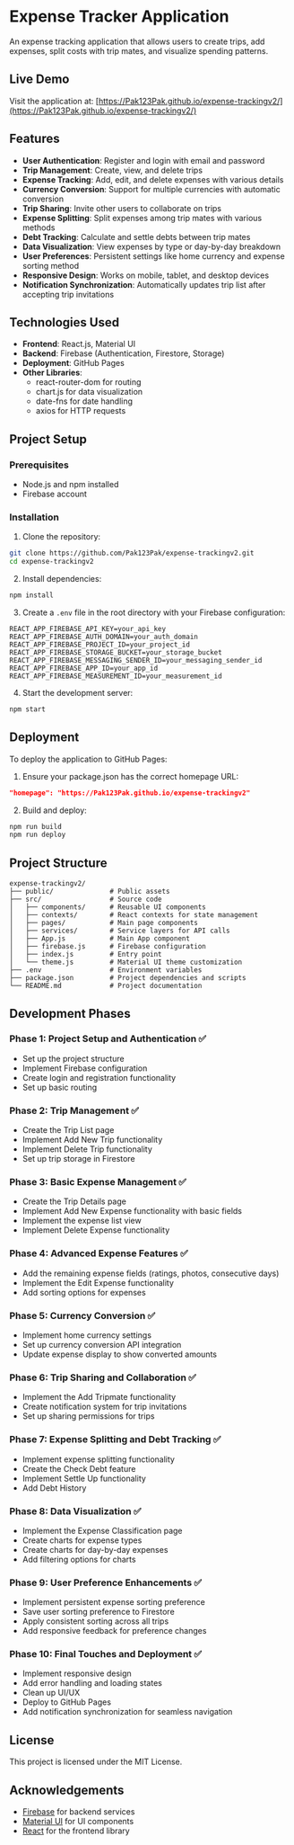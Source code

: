 # Expense Tracker Application

An expense tracking application that allows users to create trips, add expenses, split costs with trip mates, and visualize spending patterns.

## Live Demo

Visit the application at: [https://Pak123Pak.github.io/expense-trackingv2/](https://Pak123Pak.github.io/expense-trackingv2/)

## Features

- **User Authentication**: Register and login with email and password
- **Trip Management**: Create, view, and delete trips
- **Expense Tracking**: Add, edit, and delete expenses with various details
- **Currency Conversion**: Support for multiple currencies with automatic conversion
- **Trip Sharing**: Invite other users to collaborate on trips
- **Expense Splitting**: Split expenses among trip mates with various methods
- **Debt Tracking**: Calculate and settle debts between trip mates
- **Data Visualization**: View expenses by type or day-by-day breakdown
- **User Preferences**: Persistent settings like home currency and expense sorting method
- **Responsive Design**: Works on mobile, tablet, and desktop devices
- **Notification Synchronization**: Automatically updates trip list after accepting trip invitations

## Technologies Used

- **Frontend**: React.js, Material UI
- **Backend**: Firebase (Authentication, Firestore, Storage)
- **Deployment**: GitHub Pages
- **Other Libraries**: 
  - react-router-dom for routing
  - chart.js for data visualization
  - date-fns for date handling
  - axios for HTTP requests

## Project Setup

### Prerequisites

- Node.js and npm installed
- Firebase account

### Installation

1. Clone the repository:

```bash
git clone https://github.com/Pak123Pak/expense-trackingv2.git
cd expense-trackingv2
```

2. Install dependencies:

```bash
npm install
```

3. Create a `.env` file in the root directory with your Firebase configuration:

```
REACT_APP_FIREBASE_API_KEY=your_api_key
REACT_APP_FIREBASE_AUTH_DOMAIN=your_auth_domain
REACT_APP_FIREBASE_PROJECT_ID=your_project_id
REACT_APP_FIREBASE_STORAGE_BUCKET=your_storage_bucket
REACT_APP_FIREBASE_MESSAGING_SENDER_ID=your_messaging_sender_id
REACT_APP_FIREBASE_APP_ID=your_app_id
REACT_APP_FIREBASE_MEASUREMENT_ID=your_measurement_id
```

4. Start the development server:

```bash
npm start
```

## Deployment

To deploy the application to GitHub Pages:

1. Ensure your package.json has the correct homepage URL:

```json
"homepage": "https://Pak123Pak.github.io/expense-trackingv2"
```

2. Build and deploy:

```bash
npm run build
npm run deploy
```

## Project Structure

```
expense-trackingv2/
├── public/              # Public assets
├── src/                 # Source code
│   ├── components/      # Reusable UI components
│   ├── contexts/        # React contexts for state management
│   ├── pages/           # Main page components
│   ├── services/        # Service layers for API calls
│   ├── App.js           # Main App component
│   ├── firebase.js      # Firebase configuration
│   ├── index.js         # Entry point
│   └── theme.js         # Material UI theme customization
├── .env                 # Environment variables
├── package.json         # Project dependencies and scripts
└── README.md            # Project documentation
```

## Development Phases

### Phase 1: Project Setup and Authentication ✅
- Set up the project structure
- Implement Firebase configuration
- Create login and registration functionality
- Set up basic routing

### Phase 2: Trip Management ✅
- Create the Trip List page
- Implement Add New Trip functionality
- Implement Delete Trip functionality
- Set up trip storage in Firestore

### Phase 3: Basic Expense Management ✅
- Create the Trip Details page
- Implement Add New Expense functionality with basic fields
- Implement the expense list view
- Implement Delete Expense functionality

### Phase 4: Advanced Expense Features ✅
- Add the remaining expense fields (ratings, photos, consecutive days)
- Implement the Edit Expense functionality
- Add sorting options for expenses

### Phase 5: Currency Conversion ✅
- Implement home currency settings
- Set up currency conversion API integration
- Update expense display to show converted amounts

### Phase 6: Trip Sharing and Collaboration ✅
- Implement the Add Tripmate functionality
- Create notification system for trip invitations
- Set up sharing permissions for trips

### Phase 7: Expense Splitting and Debt Tracking ✅
- Implement expense splitting functionality
- Create the Check Debt feature
- Implement Settle Up functionality
- Add Debt History

### Phase 8: Data Visualization ✅
- Implement the Expense Classification page
- Create charts for expense types
- Create charts for day-by-day expenses
- Add filtering options for charts

### Phase 9: User Preference Enhancements ✅
- Implement persistent expense sorting preference
- Save user sorting preference to Firestore
- Apply consistent sorting across all trips
- Add responsive feedback for preference changes

### Phase 10: Final Touches and Deployment ✅
- Implement responsive design
- Add error handling and loading states
- Clean up UI/UX
- Deploy to GitHub Pages
- Add notification synchronization for seamless navigation

## License

This project is licensed under the MIT License.

## Acknowledgements

- [Firebase](https://firebase.google.com/) for backend services
- [Material UI](https://mui.com/) for UI components
- [React](https://reactjs.org/) for the frontend library